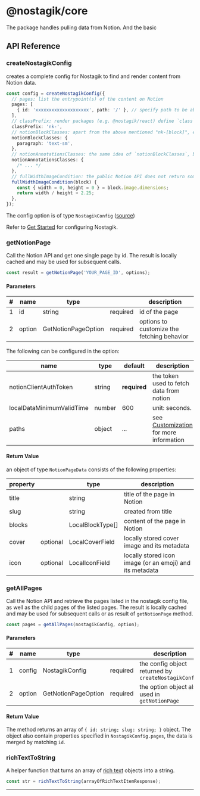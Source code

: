 # @nostagik/core

The package handles pulling data from Notion. And the basic

## API Reference

### createNostagikConfig

creates a complete config for Nostagik to find and render content from Notion data.

```typescript
const config = createNostagikConfig({
  // pages: list the entrypoint(s) of the content on Notion
  pages: [
    { id: 'xxxxxxxxxxxxxxxxxxxx', path: '/' }, // specify path to be able to easily grab this entry (e.g. via Array.find)
  ],
  // classPrefix: render packages (e.g. @nostagik/react) define `class` property for each block. The class names are prefixed with `classPrefix`
  classPrefix: 'nk-',
  // notionBlockClasses: apart from the above mentioned "nk-[block]", extra classes can be specified under `notionBlockClasses` and will be added to the class property. This allows using/disabling TailwindCSS without writing custom block renderers.
  notionBlockClasses: {
    paragraph: 'text-sm',
  },
  // notionAnnotationsClasses: the same idea of `notionBlockClasses`, but applied to annotations of the rich_text objects.
  notionAnnotationsClasses: {
    /* ... */
  },
  // fullWidthImageCondition: the public Notion API does not return some layout information used in Notion. This is Nostagik's way to layout an image block as a full-width block.
  fullWidthImageCondition(block) {
    const { width = 0, height = 0 } = block.image.dimensions;
    return width / height > 2.25;
  },
});
```

The config option is of type `NostagikConfig` ([source](https://github.com/fillmember/nostagik/blob/main/packages/nostagik/src/lib/config.ts))

Refer to [Get Started](https://nostagik.pages.dev/get-started) for configuring Nostagik.

### getNotionPage

Call the Notion API and get one single page by id. The result is locally cached and may be used for subsequent calls.

```typescript
const result = getNotionPage('YOUR_PAGE_ID', options);
```

#### Parameters

| #   | name   | type                |          | description                                |
| --- | ------ | ------------------- | -------- | ------------------------------------------ |
| 1   | id     | string              | required | id of the page                             |
| 2   | option | GetNotionPageOption | required | options to customize the fetching behavior |

The following can be configured in the option:

| name                      | type   | default      | description                              |
| ------------------------- | ------ | ------------ | ---------------------------------------- |
| notionClientAuthToken     | string | **required** | the token used to fetch data from notion |
| localDataMinimumValidTime | number | 600          | unit: seconds.                           |
| paths                     | object | ...          | see [Customization](https://nostagik.pages.dev/get-started#Configure-data-paths) for more information   |

#### Return Value

an object of type `NotionPageData` consists of the following properties:

| property |          | type             | description                                              |
| -------- | -------- | ---------------- | -------------------------------------------------------- |
| title    |          | string           | title of the page in Notion                              |
| slug     |          | string           | created from title                                       |
| blocks   |          | LocalBlockType[] | content of the page in Notion                            |
| cover    | optional | LocalCoverField  | locally stored cover image and its metadata              |
| icon     | optional | LocalIconField   | locally stored icon image (or an emoji) and its metadata |

### getAllPages

Call the Notion API and retrieve the pages listed in the nostagik config file, as well as the child pages of the listed pages. The result is locally cached and may be used for subsequent calls or as result of `getNotionPage` method.

```typescript
const pages = getAllPages(nostagikConfig, option);
```

#### Parameters

| #   | name   | type                |          | description                                          |
| --- | ------ | ------------------- | -------- | ---------------------------------------------------- |
| 1   | config | NostagikConfig      | required | the config object returned by `createNostagikConfig` |
| 2   | option | GetNotionPageOption | required | the option object also used in `getNotionPage`       |

#### Return Value

The method returns an array of `{ id: string; slug: string; }` object. The object also contain properties specified in `NostagikConfig.pages`, the data is merged by matching `id`.

### richTextToString

A helper function that turns an array of [rich text](https://developers.notion.com/reference/rich-text) objects into a string.

```typescript
const str = richTextToString(arrayOfRichTextItemResponse);
```

---
